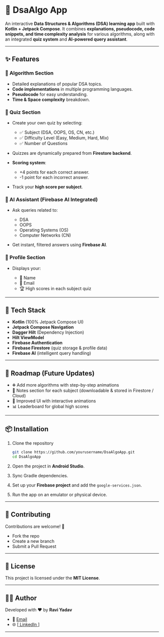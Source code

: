 # 📘 DsaAlgo App

An interactive **Data Structures & Algorithms (DSA) learning app** built with **Kotlin + Jetpack Compose**.
It combines **explanations, pseudocode, code snippets, and time complexity analysis** for various algorithms, along with an integrated **quiz system** and **AI-powered query assistant**.

---

## ✨ Features

### 🔹 Algorithm Section

* Detailed explanations of popular DSA topics.
* **Code implementations** in multiple programming languages.
* **Pseudocode** for easy understanding.
* **Time & Space complexity** breakdown.

### 🔹 Quiz Section

* Create your own quiz by selecting:

  * ✅ Subject (DSA, OOPS, OS, CN, etc.)
  * ✅ Difficulty Level (Easy, Medium, Hard, Mix)
  * ✅ Number of Questions
* Quizzes are dynamically prepared from **Firestore backend**.
* **Scoring system**:

  * +4 points for each correct answer.
  * -1 point for each incorrect answer.
* Track your **high score per subject**.

### 🔹 AI Assistant (Firebase AI Integrated)

* Ask queries related to:

  * DSA
  * OOPS
  * Operating Systems (OS)
  * Computer Networks (CN)
* Get instant, filtered answers using **Firebase AI**.

### 🔹 Profile Section

* Displays your:

  * 👤 Name
  * 📧 Email
  * 🏆 High scores in each subject quiz

---

## 🚀 Tech Stack

* **Kotlin** (100% Jetpack Compose UI)
* **Jetpack Compose Navigation**
* **Dagger Hilt** (Dependency Injection)
* **Hilt ViewModel**
* **Firebase Authentication**
* **Firebase Firestore** (quiz storage & profile data)
* **Firebase AI** (intelligent query handling)

---

## 📅 Roadmap (Future Updates)

* ➕ Add more algorithms with step-by-step animations
* 📝 Notes section for each subject (downloadable & stored in Firestore / Cloud)
* 🎨 Improved UI with interactive animations
* 📊 Leaderboard for global high scores

---


## 📦 Installation

1. Clone the repository

   ```bash
   git clone https://github.com/yourusername/DsaAlgoApp.git
   cd DsaAlgoApp
   ```
2. Open the project in **Android Studio**.
3. Sync Gradle dependencies.
4. Set up your **Firebase project** and add the `google-services.json`.
5. Run the app on an emulator or physical device.

---

## 🤝 Contributing

Contributions are welcome! 🎉

* Fork the repo
* Create a new branch
* Submit a Pull Request

---

## 📜 License

This project is licensed under the **MIT License**.

---

## 👨‍💻 Author

Developed with ❤️ by **Ravi Yadav**

* 📧 [Email](mynameraviyadav@gmail.com)
* 🌐 [[ LinkedIn ](https://www.linkedin.com/in/ravi-yadav-191955218/)]

---
